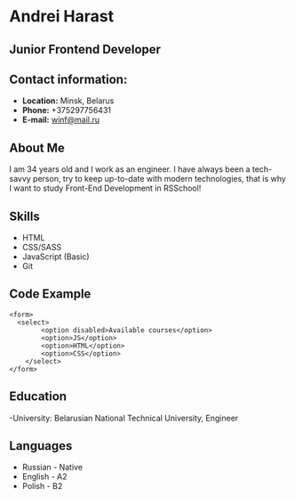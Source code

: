 # **Andrei Harast**

## **Junior Frontend Developer**

## **Contact information:**

- **Location:** Minsk, Belarus
- **Phone:** +375297756431
- **E-mail:** winf@mail.ru

## **About Me**

I am 34 years old and I work as an engineer. I have always been a tech-savvy person, try to keep up-to-date with modern technologies, that is why I want to study Front-End Development in RSSchool!

## **Skills**

- HTML
- CSS/SASS
- JavaScript (Basic)
- Git

## **Code Example**

```
<form>
  <select>
        <option disabled>Available courses</option>
        <option>JS</option>
        <option>HTML</option>
        <option>CSS</option>
    </select>
</form>
```

## **Education**

-University: Belarusian National Technical University, Engineer

## **Languages**

- Russian - Native
- English - A2
- Polish - B2
